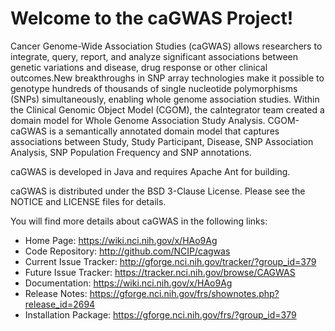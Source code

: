 Welcome to the caGWAS Project!
==============================

Cancer Genome-Wide Association Studies (caGWAS) allows researchers to integrate, query, report, 
and analyze significant associations between genetic variations and disease, drug response or 
other clinical outcomes.New breakthroughs in SNP array technologies make it possible to genotype 
hundreds of thousands of single nucleotide polymorphisms (SNPs) simultaneously, enabling whole 
genome association studies. Within the Clinical Genomic Object Model (CGOM), the caIntegrator 
team created a domain model for Whole Genome Association Study Analysis. 
CGOM-caGWAS is a semantically annotated domain model that captures associations between Study, 
Study Participant, Disease, SNP Association Analysis, SNP Population Frequency and SNP annotations.

caGWAS is developed in Java and requires Apache Ant for building.

caGWAS is distributed under the BSD 3-Clause License.
Please see the NOTICE and LICENSE files for details.

You will find more details about caGWAS in the following links:

 * Home Page: https://wiki.nci.nih.gov/x/HAo9Ag
 * Code Repository: http://github.com/NCIP/cagwas
 * Current Issue Tracker: http://gforge.nci.nih.gov/tracker/?group_id=379
 * Future Issue Tracker: https://tracker.nci.nih.gov/browse/CAGWAS
 * Documentation: https://wiki.nci.nih.gov/x/HAo9Ag
 * Release Notes: https://gforge.nci.nih.gov/frs/shownotes.php?release_id=2694
 * Installation Package: https://gforge.nci.nih.gov/frs/?group_id=379
